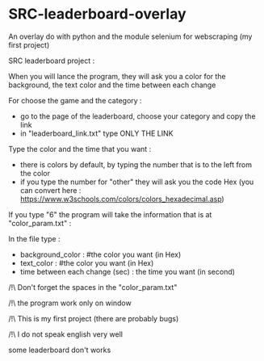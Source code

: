 # SRC-leaderboard-overlay
An overlay do with python and the module selenium for webscraping (my first project)

SRC leaderboard project :

When you will lance the program, they will ask you a color for the background, the text color and the time between each change

For choose the game and the category :
- go to the page of the leaderboard, choose your category and copy the link
- in "leaderboard_link.txt" type ONLY THE LINK

Type the color and the time that you want :
- there is colors by default, by typing the number that is to the left from the color
- if you type the number for "other" they will ask you the code Hex (you can convert here : https://www.w3schools.com/colors/colors_hexadecimal.asp)

If you type "6" the program will take the information that is at "color_param.txt" :

In the file type :
- background_color : #the color you want (in Hex)                
- text_color : #the color you want (in Hex)                  
- time between each change (sec) : the time you want (in second) 

/!\ Don't forget the spaces in the "color_param.txt"

/!\ the program work only on window

/!\ This is my first project (there are probably bugs)
 
/!\ I do not speak english very well

some leaderboard don't works
